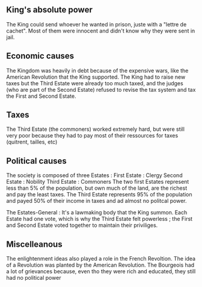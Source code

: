 ## King's absolute power

The King could send whoever he wanted in prison, juste with a "lettre de cachet". Most of them were innocent and didn't know why they were sent in jail.

## Economic causes

The Kingdom was heavily in debt because of the expensive wars, like the American Revolution that the King supported. The King had to raise new taxes but the Third Estate were already too much taxed, and the judges (who are part of the Second Estate) refused to revise the tax system and tax the First and Second Estate.

## Taxes

The Third Estate (the commoners) worked extremely hard, but were still very poor because they had to pay most of their ressources for taxes (quitrent, tailles, etc)

## Political causes
The society is composed of three Estates :
First Estate : Clergy
Second Estate : Nobility
Third Estate : Commoners
The two first Estates represent less than 5% of the population, but own much of the land, are the richest and pay the least taxes. The Third Estate represents 95% of the population and payed 50% of their income in taxes and ad almost no politcal power.

The Estates-General :
It's a lawmaking body that the King summon. Each Estate had one vote, which is why the Third Estate felt powerless ; the First and Second Estate voted together to maintain their priviliges.

## Miscelleanous

The enlightenment ideas also played a role in the French Revoltion.
The idea of a Revolution was planted by the American Revolution.
The Bourgeois had a lot of grievances because, even tho they were rich and educated, they still had no political power

